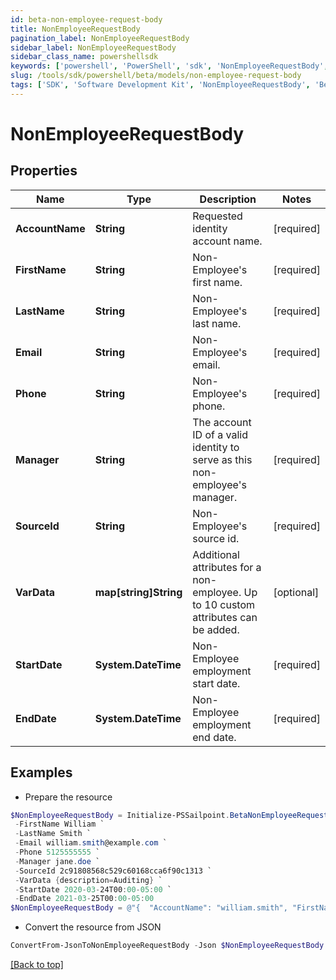 ```yaml
---
id: beta-non-employee-request-body
title: NonEmployeeRequestBody
pagination_label: NonEmployeeRequestBody
sidebar_label: NonEmployeeRequestBody
sidebar_class_name: powershellsdk
keywords: ['powershell', 'PowerShell', 'sdk', 'NonEmployeeRequestBody', 'BetaNonEmployeeRequestBody'] 
slug: /tools/sdk/powershell/beta/models/non-employee-request-body
tags: ['SDK', 'Software Development Kit', 'NonEmployeeRequestBody', 'BetaNonEmployeeRequestBody']
---
```



# NonEmployeeRequestBody

## Properties

Name | Type | Description | Notes
------------ | ------------- | ------------- | -------------
**AccountName** | **String** | Requested identity account name. | [required]
**FirstName** | **String** | Non-Employee's first name. | [required]
**LastName** | **String** | Non-Employee's last name. | [required]
**Email** | **String** | Non-Employee's email. | [required]
**Phone** | **String** | Non-Employee's phone. | [required]
**Manager** | **String** | The account ID of a valid identity to serve as this non-employee's manager. | [required]
**SourceId** | **String** | Non-Employee's source id. | [required]
**VarData** | **map[string]String** | Additional attributes for a non-employee. Up to 10 custom attributes can be added. | [optional] 
**StartDate** | **System.DateTime** | Non-Employee employment start date. | [required]
**EndDate** | **System.DateTime** | Non-Employee employment end date. | [required]

## Examples

- Prepare the resource
```powershell
$NonEmployeeRequestBody = Initialize-PSSailpoint.BetaNonEmployeeRequestBody  -AccountName william.smith `
 -FirstName William `
 -LastName Smith `
 -Email william.smith@example.com `
 -Phone 5125555555 `
 -Manager jane.doe `
 -SourceId 2c91808568c529c60168cca6f90c1313 `
 -VarData {description=Auditing} `
 -StartDate 2020-03-24T00:00-05:00 `
 -EndDate 2021-03-25T00:00-05:00
$NonEmployeeRequestBody = @"{  "AccountName": "william.smith", "FirstName": "William", "LastName": "Smith", "Email": "william.smith@example.com", "Phone": "5125555555", "Manager": "jane.doe", "SourceId": "2c91808568c529c60168cca6f90c1313", "VarData": {"description": "Auditing}", "StartDate": "2020-03-24T00:00-05:00", "EndDate": "2021-03-25T00:00-05:00" }}"@
```

- Convert the resource from JSON
```powershell
ConvertFrom-JsonToNonEmployeeRequestBody -Json $NonEmployeeRequestBody
```


[[Back to top]](#) 

